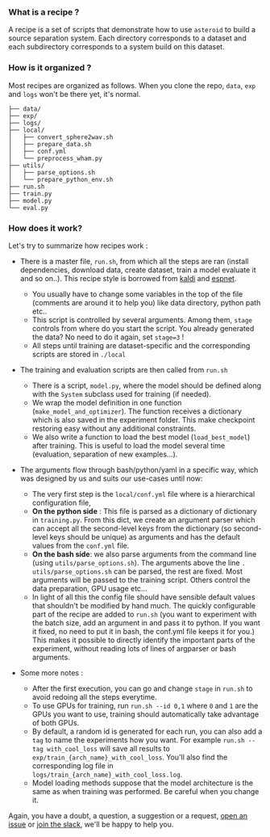 ### What is a recipe ? 
A recipe is a set of scripts that demonstrate how to use 
`asteroid` to build a source separation system.
Each directory corresponds to a dataset and each subdirectory 
corresponds to a system build on this dataset. 

### How is it organized ? 
Most recipes are organized as follows. When you clone the repo, 
`data`, `exp` and `logs` won't be there yet, it's normal.

```
├── data/  
├── exp/  
├── logs/
├── local/
│   ├── convert_sphere2wav.sh
│   ├── prepare_data.sh
│   ├── conf.yml
│   └── preprocess_wham.py
├── utils/
│   ├── parse_options.sh
│   └── prepare_python_env.sh
├── run.sh
├── train.py
├── model.py
└── eval.py
```

### How does it work?
Let's try to summarize how recipes work :

- There is a master file, `run.sh`,  from which all the steps are 
ran (install dependencies, download data, create dataset, train a model 
evaluate it and so on..). This recipe style is borrowed from 
[kaldi][kaldi] and [espnet][espnet].
  - You usually have to change some variables in the top of 
  the file (comments are around it to help you) like data directory, 
  python path etc..
  - This script is controlled by several arguments. Among them, `stage` controls 
  from where do you start the script. You already generated the data? No need 
  to do it again, set `stage=3` !
  - All steps until training are dataset-specific and the corresponding 
  scripts are stored in `./local` 
  
- The training and evaluation scripts are then called from `run.sh`
  - There is a script, `model.py`, where the model should be defined 
  along with the `System` subclass used for training (if needed). 
  - We wrap the model definition in one function (`make_model_and_optimizer`). 
  The function receives a dictionary which is also saved in the 
  experiment folder. This make checkpoint restoring easy without 
  any additional constraints.
  - We also write a function to load the best model (`load_best_model`) 
  after training. This is useful to load the model several 
  time (evaluation, separation of new examples...).

- The arguments flow through bash/python/yaml in a specific way, which 
was designed by us and suits our use-cases until now: 
  - The very first step is the `local/conf.yml` file where is a
   hierarchical configuration file, 
  - __On the python side__ : This file is parsed as a dictionary of 
  dictionary in `training.py`. From this dict, we create an argument 
  parser which can accept all the second-level keys from the 
  dictionary (so second-level keys should be unique) as arguments 
  and has the default values from the `conf.yml` file.
  - __On the bash side__: we also parse arguments from the command line 
  (using `utils/parse_options.sh`). The arguments above the line 
  `. utils/parse_options.sh`  can be parsed, the rest are fixed. 
  Most arguments will be passed to the training script. Others control the 
  data preparation, GPU usage etc...
  - In light of all this the config file should have sensible default 
  values that shouldn't be modified by hand much. The quickly configurable part 
  of the recipe are added to `run.sh` (you want to experiment with the batch 
  size, add an argument in and pass it to python. If you want it fixed, 
  no need to put it in bash, the conf.yml file keeps it for you.) 
  This makes it possible to directly identify the important parts 
  of the experiment, without reading lots of lines of 
  argparser or bash arguments. 

- Some more notes :
  - After the first execution, you can go and change `stage` in `run.sh` to 
    avoid redoing all the steps everytime. 
  - To use GPUs for training, run `run.sh --id 0,1` where `0` and `1` are the 
  GPUs you want to use, training should automatically take advantage of both GPUs.
  - By default, a random id is generated for each run, you can also add a 
  `tag` to name the experiments how you want. For example 
  `run.sh --tag with_cool_loss` will save all results to 
  `exp/train_{arch_name}_with_cool_loss`. You'll also find the 
  corresponding log file in `logs/train_{arch_name}_with_cool_loss.log`.
  - Model loading methods suppose that the model architecture is the same
  as when training was performed. Be careful when you change it.

Again, you have a doubt, a question, a suggestion or a request, 
[open an issue][issue] or [join the slack][slack], we'll be happy 
to help you.

[kaldi]: https://github.com/kaldi-asr/kaldi
[espnet]: https://github.com/espnet/espnet
[issue]: https://github.com/mpariente/asteroid/issues/new
[slack]: https://join.slack.com/t/asteroid-dev/shared_invite/zt-cn9y85t3-QNHXKD1Et7qoyzu1Ji5bcA
